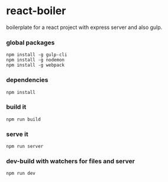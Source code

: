 # react-boiler

boilerplate for a react project with express server and also gulp.

### global packages

```
npm install -g gulp-cli
npm install -g nodemon
npm install -g webpack
```

### dependencies

```
npm install
```

### build it

```
npm run build
```

### serve it

``` 
npm run server
```

### dev-build with watchers for files and server

```
npm run dev
```

